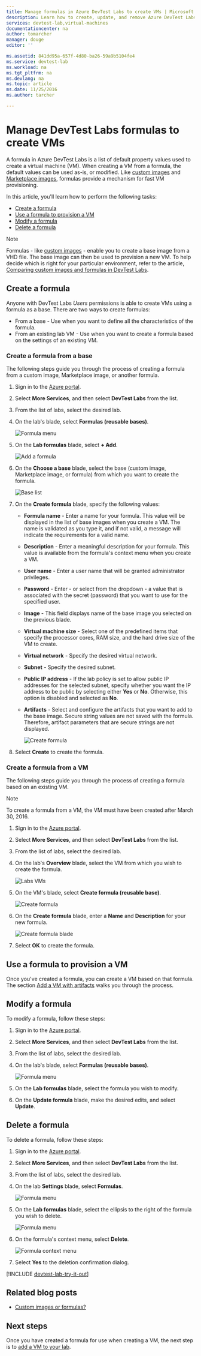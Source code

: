 ```yaml
---
title: Manage formulas in Azure DevTest Labs to create VMs | Microsoft Docs
description: Learn how to create, update, and remove Azure DevTest Labs formulas, and use them to create new VMs.
services: devtest-lab,virtual-machines
documentationcenter: na
author: tomarcher
manager: douge
editor: ''

ms.assetid: 841dd95a-657f-4d80-ba26-59a9b5104fe4
ms.service: devtest-lab
ms.workload: na
ms.tgt_pltfrm: na
ms.devlang: na
ms.topic: article
ms.date: 11/25/2016
ms.author: tarcher

---
```

# Manage DevTest Labs formulas to create VMs
A formula in Azure DevTest Labs is a list of default property values used to create a virtual machine (VM). When creating a VM from a formula, the default values can be used as-is, or modified. Like [custom images](devtest-lab-create-template.md) and [Marketplace images](devtest-lab-configure-marketplace-images.md), formulas provide a mechanism for fast VM provisioning.  

In this article, you'll learn how to perform the following tasks:

* [Create a formula](#create-a-formula)
* [Use a formula to provision a VM](#use-a-formula-to-provision-a-vm)
* [Modify a formula](#modify-a-formula)
* [Delete a formula](#delete-a-formula)

> [!NOTE]
> Formulas - like [custom images](devtest-lab-create-template.md) - enable you to create a base image from a VHD file. The base image can then be used to provision a new VM. To help decide which is right
> for your particular environment, refer to the article, [Comparing custom images and formulas in DevTest Labs](devtest-lab-comparing-vm-base-image-types.md).
> 
> 

## Create a formula
Anyone with DevTest Labs *Users* permissions is able to create VMs using a formula as a base. 
There are two ways to create formulas: 

* From a base - Use when you want to define all the characteristics of the formula.
* From an existing lab VM - Use when you want to create a formula based on the settings of an existing VM.

### Create a formula from a base
The following steps guide you through the process of creating a formula from a custom image, Marketplace image, or another formula.

1. Sign in to the [Azure portal](http://go.microsoft.com/fwlink/p/?LinkID=525040).
2. Select **More Services**, and then select **DevTest Labs** from the list.
3. From the list of labs, select the desired lab.  
4. On the lab's blade, select **Formulas (reusable bases)**.
   
    ![Formula menu](./media/devtest-lab-manage-formulas/lab-settings-formulas.png)
5. On the **Lab formulas** blade, select **+ Add**.
   
    ![Add a formula](./media/devtest-lab-manage-formulas/add-formula.png)
6. On the **Choose a base** blade, select the base (custom image, Marketplace image, or formula) from which you want to create the formula.
   
    ![Base list](./media/devtest-lab-manage-formulas/base-list.png)
7. On the **Create formula** blade, specify the following values:
   
   * **Formula name** - Enter a name for your formula. This value will be displayed in the list of base images when you create a VM. The name is validated as you type it, and if not valid, a message will indicate the requirements for a valid name.
   * **Description** - Enter a meaningful description for your formula. This value is available from the formula's context menu when you create a VM.
   * **User name** - Enter a user name that will be granted administrator privileges.
   * **Password** - Enter - or select from the dropdown - a value that is associated with the secret (password) that you want to use for the specified user.  
   * **Image** - This field displays name of the base image you selected on the previous blade. 
   * **Virtual machine size** - Select one of the predefined items that specify the processor cores, RAM size, and the hard drive size of the VM to create.
   * **Virtual network** - Specify the desired virtual network.
   * **Subnet** - Specify the desired subnet.
   * **Public IP address** - If the lab policy is set to allow public IP addresses for the selected subnet, specify whether you want the IP address to be public by selecting either **Yes** or **No**. Otherwise, this option is disabled and selected as **No**.
   * **Artifacts** - Select and configure the artifacts that you want to add to the base image. Secure string values are not saved with the formula. Therefore, artifact parameters that are secure strings are not displayed. 
     
       ![Create formula](./media/devtest-lab-manage-formulas/create-formula.png)
8. Select **Create** to create the formula.

### Create a formula from a VM
The following steps guide you through the process of creating a formula based on an existing VM. 

> [!NOTE]
> To create a formula from a VM, the VM must have been created after March 30, 2016. 
> 
> 

1. Sign in to the [Azure portal](http://go.microsoft.com/fwlink/p/?LinkID=525040).
2. Select **More Services**, and then select **DevTest Labs** from the list.
3. From the list of labs, select the desired lab.  
4. On the lab's **Overview** blade, select the VM from which you wish to create the formula.
   
    ![Labs VMs](./media/devtest-lab-manage-formulas/my-vms.png)
5. On the VM's blade, select **Create formula (reusable base)**.
   
    ![Create formula](./media/devtest-lab-manage-formulas/create-formula-menu.png)
6. On the **Create formula** blade, enter a **Name** and **Description** for your new formula.
   
    ![Create formula blade](./media/devtest-lab-manage-formulas/create-formula-blade.png)
7. Select **OK** to create the formula.

## Use a formula to provision a VM
Once you've created a formula, you can create a VM based on that formula. The section
[Add a VM with artifacts](devtest-lab-add-vm-with-artifacts.md#add-a-vm-with-artifacts) walks you through the process.

## Modify a formula
To modify a formula, follow these steps:

1. Sign in to the [Azure portal](http://go.microsoft.com/fwlink/p/?LinkID=525040).
2. Select **More Services**, and then select **DevTest Labs** from the list.
3. From the list of labs, select the desired lab.  
4. On the lab's blade, select **Formulas (reusable bases)**.
   
    ![Formula menu](./media/devtest-lab-manage-formulas/lab-settings-formulas.png)
5. On the **Lab formulas** blade, select the formula you wish to modify.
6. On the **Update formula** blade, make the desired edits, and select **Update**.

## Delete a formula
To delete a formula, follow these steps:

1. Sign in to the [Azure portal](http://go.microsoft.com/fwlink/p/?LinkID=525040).
2. Select **More Services**, and then select **DevTest Labs** from the list.
3. From the list of labs, select the desired lab.  
4. On the lab **Settings** blade, select **Formulas**.
   
    ![Formula menu](./media/devtest-lab-manage-formulas/lab-settings-formulas.png)
5. On the **Lab formulas** blade, select the ellipsis to the right of the formula you wish to delete.
   
    ![Formula menu](./media/devtest-lab-manage-formulas/lab-formulas-blade.png)
6. On the formula's context menu, select **Delete**.
   
    ![Formula context menu](./media/devtest-lab-manage-formulas/formula-delete-context-menu.png)
7. Select **Yes** to the deletion confirmation dialog.

[!INCLUDE [devtest-lab-try-it-out](../../includes/devtest-lab-try-it-out.md)]

## Related blog posts
* [Custom images or formulas?](https://blogs.msdn.microsoft.com/devtestlab/2016/04/06/custom-images-or-formulas/)

## Next steps
Once you have created a formula for use when creating a VM, the next step is to [add a VM to your lab](devtest-lab-add-vm-with-artifacts.md).

